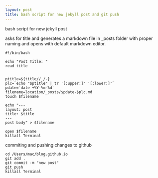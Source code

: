 ```yaml
---
layout: post
title: bash script for new jekyll post and git push
---
```

bash script for new jekyll post

asks for title and generates a markdown file in _posts folder with proper naming and opens with default markdown editor.
```
#!/bin/bash

echo "Post Title: "
read title


ptitle=${title// /-}
plc=`echo "$ptitle" | tr '[:upper:]' '[:lower:]'`
pdate=`date +%Y-%m-%d`
filename=location/_posts/$pdate-$plc.md
touch $filename

echo "---
layout: post
title: $title
---
post body" > $filename

open $filename
killall Terminal
```

commiting and pushing changes to github
```
cd /Users/mac/blog.github.io
git add .
git commit -m "new post"
git push
killall Terminal
```
